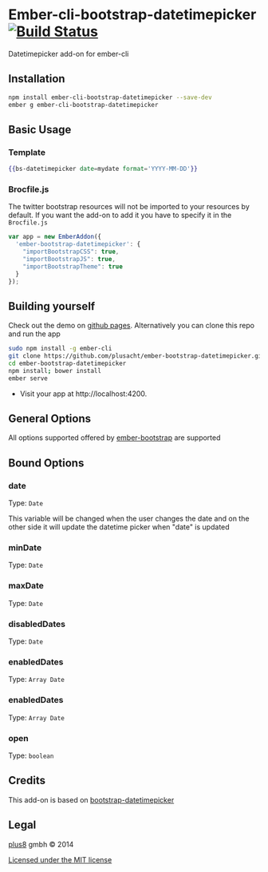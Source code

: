 # Ember-cli-bootstrap-datetimepicker [![Build Status](https://travis-ci.org/plusacht/ember-cli-bootstrap-datetimepicker.svg)](https://travis-ci.org/plusacht/ember-cli-bootstrap-datetimepicker)

Datetimepicker add-on for ember-cli



## Installation ##

```bash
npm install ember-cli-bootstrap-datetimepicker --save-dev
ember g ember-cli-bootstrap-datetimepicker
```

## Basic Usage

### Template
```handlebars
{{bs-datetimepicker date=mydate format='YYYY-MM-DD'}}
```

### Brocfile.js ###
The twitter bootstrap resources will not be imported to your resources by default. If you want the add-on to add it you have to specify it in the `Brocfile.js`

```javascript
var app = new EmberAddon({
  'ember-bootstrap-datetimepicker': {
    "importBootstrapCSS": true,
    "importBootstrapJS": true,
    "importBootstrapTheme": true
  }
});
```

## Building yourself ##
                                     
Check out the demo on [github pages](http://plusacht.github.io/ember-cli-bootstrap-datetimepicker "Bootstrap datetimepicker").
Alternatively you can clone this repo and run the app

```bash
sudo npm install -g ember-cli
git clone https://github.com/plusacht/ember-bootstrap-datetimepicker.git
cd ember-bootstrap-datetimepicker
npm install; bower install
ember serve
```
* Visit your app at http://localhost:4200.

## General Options ##
All options supported offered by [ember-bootstrap](http://eonasdan.github.io/bootstrap-datetimepicker/ "Bootstrap datetimepicker") are supported

## Bound Options ##

### date ###
Type: `Date`

This variable will be changed when the user changes the date and on the other side it will update the datetime picker when "date" is updated

### minDate ###
Type: `Date`

### maxDate ###
Type: `Date`

### disabledDates ###
Type: `Date`

### enabledDates ###
Type: `Array Date`

### enabledDates ###
Type: `Array Date`

### open ###
Type: `boolean`

## Credits ##

This add-on is based on [bootstrap-datetimepicker](http://eonasdan.github.io/bootstrap-datetimepicker/ "Bootstrap datetimepicker")

## Legal ##

[plus8](http://plus8.ch) gmbh &copy; 2014

[Licensed under the MIT license](http://www.opensource.org/licenses/mit-license.php)
